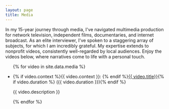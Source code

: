 ```yaml
---
layout: page
title: Media
---
```


In my 15-year journey through media, I've navigated multimedia production for network television, independent films, documentaries, and internet broadcast. As an elite interviewer, I've spoken to a staggering array of subjects, for which I am incredibly grateful. My expertise extends to nonprofit videos, consistently well-regarded by local audiences. Enjoy the videos below, where narratives come to life with a personal touch.

<ul>
{% for video in site.data.media %}
  <li>
    <p>{% if video.context %}<span class="video-context">{{ video.context }}</span>: {% endif %}<span class="video-title"><a href="{{ video.link }}">{{ video.title}}</a></span>{% if video.duration %} <span class="video-duration">({{ video.duration }})</span>{% endif %}</p>
    <p class="video-description">{{ video.description }}</p>
  </li>{% endfor %}
</ul>
